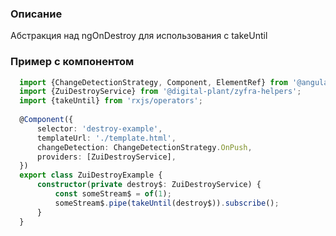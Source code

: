 ### Описание
Абстракция над ngOnDestroy для использования с takeUntil

### Пример с компонентом
```typescript
  import {ChangeDetectionStrategy, Component, ElementRef} from '@angular/core';
  import {ZuiDestroyService} from '@digital-plant/zyfra-helpers';
  import {takeUntil} from 'rxjs/operators';
  
  @Component({
      selector: 'destroy-example',
      templateUrl: './template.html',
      changeDetection: ChangeDetectionStrategy.OnPush,
      providers: [ZuiDestroyService],
  })
  export class ZuiDestroyExample {
      constructor(private destroy$: ZuiDestroyService) {
          const someStream$ = of(1);
          someStream$.pipe(takeUntil(destroy$)).subscribe();
      }
  }
```
